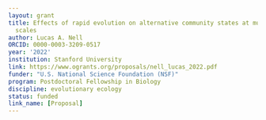 ```yaml
---
layout: grant
title: Effects of rapid evolution on alternative community states at multiple spatial
  scales
author: Lucas A. Nell
ORCID: 0000-0003-3209-0517
year: '2022'
institution: Stanford University
link: https://www.ogrants.org/proposals/nell_lucas_2022.pdf
funder: "U.S. National Science Foundation (NSF)"
program: Postdoctoral Fellowship in Biology
discipline: evolutionary ecology
status: funded
link_name: [Proposal]
---
```


